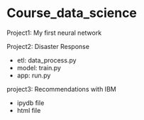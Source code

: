 # Course_data_science

Project1: My first neural network

Project2: Disaster Response
- etl: data_process.py
- model: train.py
- app: run.py

project3: Recommendations with IBM
- ipydb file
- html file